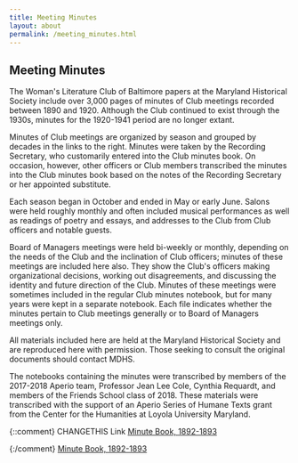 ```yaml
---
title: Meeting Minutes
layout: about
permalink: /meeting_minutes.html
---
```

## Meeting Minutes

The Woman's Literature Club of Baltimore papers at the Maryland Historical Society include over 3,000 pages of minutes of Club meetings recorded between 1890 and 1920. Although the Club continued to exist through the 1930s, minutes for the 1920-1941 period are no longer extant.

Minutes of Club meetings are organized by season and grouped by decades in the links to the right. Minutes were taken by the Recording Secretary, who customarily entered into the Club minutes book. On occasion, however, other officers or Club members transcribed the minutes into the Club minutes book based on the notes of the Recording Secretary or her appointed substitute. 

Each season began in October and ended in May or early June. Salons were held roughly monthly and often included musical performances as well as readings of poetry and essays, and addresses to the Club from Club officers and notable guests.

Board of Managers meetings were held bi-weekly or monthly, depending on the needs of the Club and the inclination of Club officers; minutes of these meetings are included here also. They show the Club's officers making organizational decisions, working out disagreements, and discussing the identity and future direction of the Club. Minutes of these meetings were sometimes included in the regular Club minutes notebook, but for many years were kept in a separate notebook. Each file indicates whether the minutes pertain to Club meetings generally or to Board of Managers meetings only.

All materials included here are held at the Maryland Historical Society and are reproduced here with permission. Those seeking to consult the original documents should contact MDHS.

The notebooks containing the minutes were transcribed by members of the 2017-2018 Aperio team, Professor Jean Lee Cole, Cynthia Requardt, and members of the Friends School class of 2018. These materials were transcribed with the support of an Aperio Series of Humane Texts grant from the Center for the Humanities at Loyola University Maryland.

{::comment}
CHANGETHIS Link
[Minute Book, 1892-1893](https://elizajames.github.io/WLCB_draft/1892_1893.html)

{:/comment}
[Minute Book, 1892-1893](/1892_1893.html)



